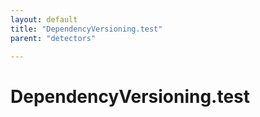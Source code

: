 ```yaml
---
layout: default
title: "DependencyVersioning.test"
parent: "detectors"

---
```

# DependencyVersioning.test
